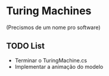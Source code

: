 ﻿# Turing Machines 

(Precismos de um nome pro software)

## TODO List
- Terminar o TuringMachine.cs
- Implementar a animação do modelo
